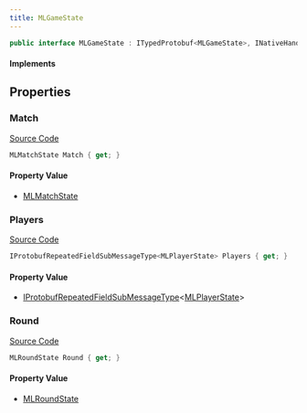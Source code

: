 ```yaml
---
title: MLGameState
---
```


```csharp
public interface MLGameState : ITypedProtobuf<MLGameState>, INativeHandle
```

#### Implements

## Properties

### Match

[Source Code](https://github.com/swiftly-solution/swiftlys2/blob/main/managed/src/SwiftlyS2.Generated/Protobufs/Interfaces/MLGameState.cs#L13)

```csharp
MLMatchState Match { get; }
```

#### Property Value

- [MLMatchState](/docs/api/shared/protobufdefinitions/mlmatchstate)

### Players

[Source Code](https://github.com/swiftly-solution/swiftlys2/blob/main/managed/src/SwiftlyS2.Generated/Protobufs/Interfaces/MLGameState.cs#L19)

```csharp
IProtobufRepeatedFieldSubMessageType<MLPlayerState> Players { get; }
```

#### Property Value

- [IProtobufRepeatedFieldSubMessageType](/docs/api/shared/netmessages/iprotobufrepeatedfieldsubmessagetype-1)<[MLPlayerState](/docs/api/shared/protobufdefinitions/mlplayerstate)>

### Round

[Source Code](https://github.com/swiftly-solution/swiftlys2/blob/main/managed/src/SwiftlyS2.Generated/Protobufs/Interfaces/MLGameState.cs#L16)

```csharp
MLRoundState Round { get; }
```

#### Property Value

- [MLRoundState](/docs/api/shared/protobufdefinitions/mlroundstate)

